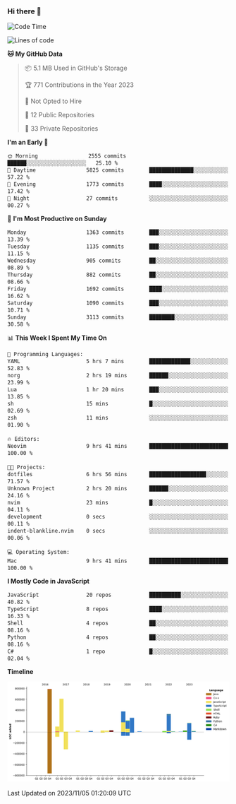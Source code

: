 ### Hi there 👋

<!--
**Clumsy-Coder/Clumsy-Coder** is a ✨ _special_ ✨ repository because its `README.md` (this file) appears on your GitHub profile.

Here are some ideas to get you started:

- 🔭 I’m currently working on ...
- 🌱 I’m currently learning ...
- 👯 I’m looking to collaborate on ...
- 🤔 I’m looking for help with ...
- 💬 Ask me about ...
- 📫 How to reach me: ...
- 😄 Pronouns: ...
- ⚡ Fun fact: ...
-->

<!-- anmol098/waka-readme-stats -->
<!--START_SECTION:waka-->
![Code Time](http://img.shields.io/badge/Code%20Time-438%20hrs%2028%20mins-blue)

![Lines of code](https://img.shields.io/badge/From%20Hello%20World%20I%27ve%20Written-3.0%20million%20lines%20of%20code-blue)

**🐱 My GitHub Data** 

> 📦 5.1 MB Used in GitHub's Storage 
 > 
> 🏆 771 Contributions in the Year 2023
 > 
> 🚫 Not Opted to Hire
 > 
> 📜 12 Public Repositories 
 > 
> 🔑 33 Private Repositories 
 > 
**I'm an Early 🐤** 

```text
🌞 Morning                2555 commits        ██████░░░░░░░░░░░░░░░░░░░   25.10 % 
🌆 Daytime                5825 commits        ██████████████░░░░░░░░░░░   57.22 % 
🌃 Evening                1773 commits        ████░░░░░░░░░░░░░░░░░░░░░   17.42 % 
🌙 Night                  27 commits          ░░░░░░░░░░░░░░░░░░░░░░░░░   00.27 % 
```
📅 **I'm Most Productive on Sunday** 

```text
Monday                   1363 commits        ███░░░░░░░░░░░░░░░░░░░░░░   13.39 % 
Tuesday                  1135 commits        ███░░░░░░░░░░░░░░░░░░░░░░   11.15 % 
Wednesday                905 commits         ██░░░░░░░░░░░░░░░░░░░░░░░   08.89 % 
Thursday                 882 commits         ██░░░░░░░░░░░░░░░░░░░░░░░   08.66 % 
Friday                   1692 commits        ████░░░░░░░░░░░░░░░░░░░░░   16.62 % 
Saturday                 1090 commits        ███░░░░░░░░░░░░░░░░░░░░░░   10.71 % 
Sunday                   3113 commits        ████████░░░░░░░░░░░░░░░░░   30.58 % 
```


📊 **This Week I Spent My Time On** 

```text
💬 Programming Languages: 
YAML                     5 hrs 7 mins        █████████████░░░░░░░░░░░░   52.83 % 
norg                     2 hrs 19 mins       ██████░░░░░░░░░░░░░░░░░░░   23.99 % 
Lua                      1 hr 20 mins        ███░░░░░░░░░░░░░░░░░░░░░░   13.85 % 
sh                       15 mins             █░░░░░░░░░░░░░░░░░░░░░░░░   02.69 % 
zsh                      11 mins             ░░░░░░░░░░░░░░░░░░░░░░░░░   01.90 % 

🔥 Editors: 
Neovim                   9 hrs 41 mins       █████████████████████████   100.00 % 

🐱‍💻 Projects: 
dotfiles                 6 hrs 56 mins       ██████████████████░░░░░░░   71.57 % 
Unknown Project          2 hrs 20 mins       ██████░░░░░░░░░░░░░░░░░░░   24.16 % 
nvim                     23 mins             █░░░░░░░░░░░░░░░░░░░░░░░░   04.11 % 
development              0 secs              ░░░░░░░░░░░░░░░░░░░░░░░░░   00.11 % 
indent-blankline.nvim    0 secs              ░░░░░░░░░░░░░░░░░░░░░░░░░   00.06 % 

💻 Operating System: 
Mac                      9 hrs 41 mins       █████████████████████████   100.00 % 
```

**I Mostly Code in JavaScript** 

```text
JavaScript               20 repos            ██████████░░░░░░░░░░░░░░░   40.82 % 
TypeScript               8 repos             ████░░░░░░░░░░░░░░░░░░░░░   16.33 % 
Shell                    4 repos             ██░░░░░░░░░░░░░░░░░░░░░░░   08.16 % 
Python                   4 repos             ██░░░░░░░░░░░░░░░░░░░░░░░   08.16 % 
C#                       1 repo              █░░░░░░░░░░░░░░░░░░░░░░░░   02.04 % 
```



**Timeline**

![Lines of Code chart](https://raw.githubusercontent.com/Clumsy-Coder/Clumsy-Coder/main/assets/bar_graph.png)


 Last Updated on 2023/11/05 01:20:09 UTC
<!--END_SECTION:waka-->
